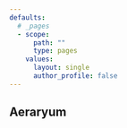 ```yaml
---
defaults:
  # _pages
  - scope:
      path: ""
      type: pages
    values:
      layout: single
      author_profile: false
---
```

## Aeraryum
